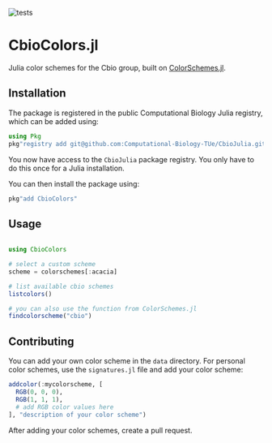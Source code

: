 ![tests](https://github.com/Computational-Biology-TUe/CbioColors.jl/actions/workflows/tests.yml/badge.svg?branch=release)

# CbioColors.jl
Julia color schemes for the Cbio group, built on [ColorSchemes.jl](https://github.com/JuliaGraphics/ColorSchemes.jl).

## Installation
The package is registered in the public Computational Biology Julia registry, which can be added using:

```julia
using Pkg
pkg"registry add git@github.com:Computational-Biology-TUe/CbioJulia.git"
```

You now have access to the `CbioJulia` package registry. You only have to do this once for a Julia installation.

You can then install the package using:

```julia
pkg"add CbioColors"
```

## Usage

```julia

using CbioColors

# select a custom scheme
scheme = colorschemes[:acacia]

# list available cbio schemes
listcolors()

# you can also use the function from ColorSchemes.jl
findcolorscheme("cbio")
```

## Contributing
You can add your own color scheme in the `data` directory. For personal color schemes, use the `signatures.jl` file and add your color scheme:
```julia
addcolor(:mycolorscheme, [
  RGB(0, 0, 0),
  RGB(1, 1, 1),
  # add RGB color values here
], "description of your color scheme")
```
After adding your color schemes, create a pull request.
